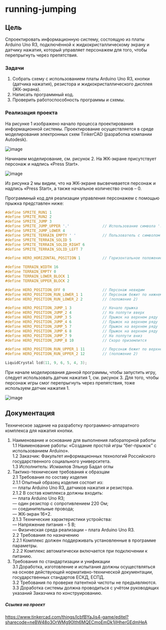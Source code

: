 # running-jumping

## Цель

Спроектировать информационную систему, состоящую из платы Arduino Uno R3, подключённой к жидкокристаллическому экрану и датчику нажатия, который управляет персонажем для того, чтобы перепрыгнуть через препятствия.

### Задачи

  1. Собрать схему с использованием платы Arduino Uno R3, кнопки (датчика нажатия), резистора и жидкокристаллического дисплея (ЖК-экрана).
  2. Написать программный код.
  3. Проверить работоспособность программы и схемы.

### Реализация проекта

На рисунке 1 изображено начало процесса проектирования информационной системы. Проектирование осуществляется в среде моделирования электронных схем TinkerCAD (разработка компании Autodesk).

![image](https://github.com/user-attachments/assets/b8c24955-9310-4a27-95bc-f0daf717ea94)

Начинаем моделирование, см. рисунок 2. На ЖК-экране присутствует персонаж и надпись «Press Start».

![image](https://github.com/user-attachments/assets/f7fc3430-eb8d-47da-905d-9eb27b9a7044)

Из рисунка 2 мы видим, что на ЖК-экране высвечивается персонаж и надпись «Press Start», а также начальное количество очков – 0.  

Программный код для реализации управления персонажем с помощью прыжка представлен ниже:
```CPP
#define SPRITE_RUN1 1
#define SPRITE_RUN2 2
#define SPRITE_JUMP 3
#define SPRITE_JUMP_UPPER '.'				// Использование символа '.' для заголовка        
#define SPRITE_JUMP_LOWER 4
#define SPRITE_TERRAIN_EMPTY ' '			// Пользователь с символом ' '
#define SPRITE_TERRAIN_SOLID 5
#define SPRITE_TERRAIN_SOLID_RIGHT 6
#define SPRITE_TERRAIN_SOLID_LEFT 7

#define HERO_HORIZONTAL_POSITION 1			// Горизонтальное положение персонажа на экране

#define TERRAIN_WIDTH 16
#define TERRAIN_EMPTY 0
#define TERRAIN_LOWER_BLOCK 1
#define TERRAIN_UPPER_BLOCK 2

#define HERO_POSITION_OFF 0					// Персонаж невидим       
#define HERO_POSITION_RUN_LOWER_1 1			// Персонаж бежит по нижнему ряду (положение 1) 
#define HERO_POSITION_RUN_LOWER_2 2			// (положение 2)

#define HERO_POSITION_JUMP_1 3				// Начало прыжка      
#define HERO_POSITION_JUMP_2 4				// На полпути вверх
#define HERO_POSITION_JUMP_3 5				// Прыжок на верхнем ряду
#define HERO_POSITION_JUMP_4 6				// Прыжок на верхнем ряду
#define HERO_POSITION_JUMP_5 7				// Прыжок на верхнем ряду
#define HERO_POSITION_JUMP_6 8				// Прыжок на верхнем ряду
#define HERO_POSITION_JUMP_7 9				// На полпути вниз
#define HERO_POSITION_JUMP_8 10				// Скоро приземлится

#define HERO_POSITION_RUN_UPPER_1 11		// Персонаж бежит по верхнему ряду (положение 1)
#define HERO_POSITION_RUN_UPPER_2 12		// (положение 2)

LiquidCrystal lcd(11, 9, 6, 5, 4, 3);
```

При начале моделирования данной программы, чтобы запустить игру, следует использовать датчик нажатия 1, см. рисунок 3. Для того, чтобы персонаж игры смог перепрыгнуть через препятствия, тоже используем датчик нажатия 1.

![image](https://github.com/user-attachments/assets/2d6a4311-2eb2-45b3-82d6-3cf822c80a9d)

## Документация

Техническое задание на разработку программно-аппаратного комплекса для нажатия кнопки.  
1. Наименование и основание для выполнения лабораторной работы  
  1.1	Наименование работы: «Создание простой игры “бег-прыжок” с использованием Arduino».  
  1.2	Заказчик: Факультет информационных технологий Российского государственного социального университета.  
  1.3	Исполнитель: Исмаилов Эльнур Бадал оглы  
2. Тактико-технические требования к образцам  
  2.1	Требования по составу изделия  
  2.1.1	Опытный образец изделия состоит из:  
    —	платы Arduino Uno R3, датчиков нажатия и резистора.  
  2.1.2	В состав комплекса должны входить:  
    —	плата Arduino Uno R3;  
    —	один резистор с сопротивлением 220 Ом;  
    —	соединительные провода;  
    —	ЖК-экран 16×2.  
  2.1.3	Технические характеристики устройства:  
    —	Напряжение питания – 5 В;  
    —	Физическая среда реализации – плата Arduino Uno R3.  
  2.2	Требования по назначению  
    2.2.1 Комплекс должен поддерживать установленные в программе параметры.  
    2.2.2 Комплекс автоматически включается при подключении к питанию.  
3. Требования по стандартизации и унификации  
  3.1	Доработка, изготовление и испытания должны осуществляться на основе действующей нормативно-технической документации, государственных стандартов ЕСКД, ЕСПД.  
  3.2	Требования по проверке патентной чистоты не предъявляются.  
  3.3	Доработка системы должна проводиться с учётом руководящих указаний Заказчика по конструированию.  


##### Ссылка на проект

https://www.tinkercad.com/things/lcbfBYaJis4-game/editel?sharecode=neBW48o3OrWMg90Ith6MQECmoEmDk1jlHherGEdmHeA
